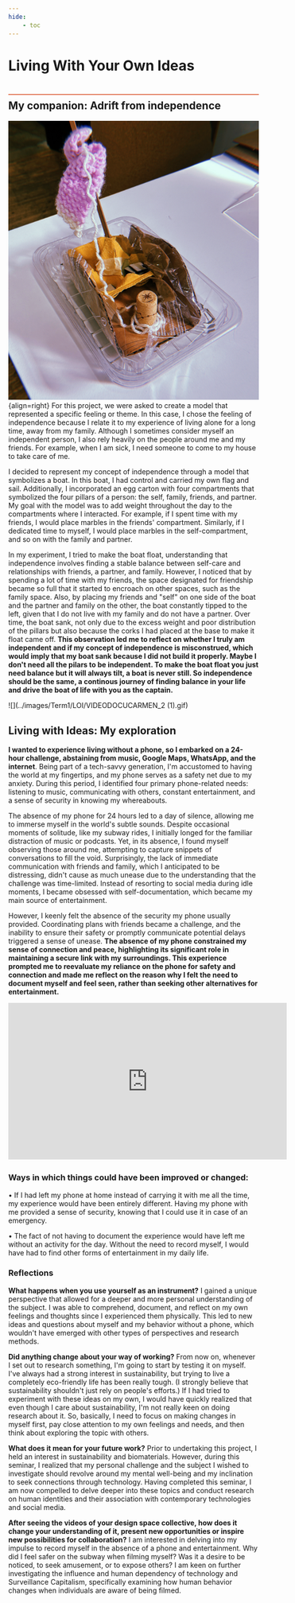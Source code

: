```yaml
---
hide:
    - toc
---
```


# Living With Your Own Ideas
<div style="height:2px; background-color: #E17858; margin-top: 40px; margin-bottom: -20px;"></div>

## My companion: Adrift from independence
![](../images/Term1/LOI/barco.svg){align=right}
For this project, we were asked to create a model that represented a specific feeling or theme. In this case, I chose the feeling of independence because I relate it to my experience of living alone for a long time, away from my family. Although I sometimes consider myself an independent person, I also rely heavily on the people around me and my friends. For example, when I am sick, I need someone to come to my house to take care of me.

I decided to represent my concept of independence through a model that symbolizes a boat. In this boat, I had control and carried my own flag and sail. Additionally, I incorporated an egg carton with four compartments that symbolized the four pillars of a person: the self, family, friends, and partner. My goal with the model was to add weight throughout the day to the compartments where I interacted. For example, if I spent time with my friends, I would place marbles in the friends' compartment. Similarly, if I dedicated time to myself, I would place marbles in the self-compartment, and so on with the family and partner.

In my experiment, I tried to make the boat float, understanding that independence involves finding a stable balance between self-care and relationships with friends, a partner, and family. However, I noticed that by spending a lot of time with my friends, the space designated for friendship became so full that it started to encroach on other spaces, such as the family space. Also, by placing my friends and "self" on one side of the boat and the partner and family on the other, the boat constantly tipped to the left, given that I do not live with my family and do not have a partner. Over time, the boat sank, not only due to the excess weight and poor distribution of the pillars but also because the corks I had placed at the base to make it float came off. **This observation led me to reflect on whether I truly am independent and if my concept of independence is misconstrued, which would imply that my boat sank because I did not build it properly. Maybe I don't need all the pilars to be independent. To make the boat float you just need balance but it will always tilt, a boat is never still. So independence should be the same, a continous journey of finding balance in your life and drive the boat of life with you as the captain.**

![](../images/Term1/LOI/VIDEODOCUCARMEN_2 (1).gif)


## Living with Ideas: My exploration
**I wanted to experience living without a phone, so I embarked on a 24-hour challenge, abstaining from music, Google Maps, WhatsApp, and the internet**. Being part of a tech-savvy generation, I'm accustomed to having the world at my fingertips, and my phone serves as a safety net due to my anxiety. During this period, I identified four primary phone-related needs: listening to music, communicating with others, constant entertainment, and a sense of security in knowing my whereabouts.

The absence of my phone for 24 hours led to a day of silence, allowing me to immerse myself in the world's subtle sounds. Despite occasional moments of solitude, like my subway rides, I initially longed for the familiar distraction of music or podcasts. Yet, in its absence, I found myself observing those around me, attempting to capture snippets of conversations to fill the void. Surprisingly, the lack of immediate communication with friends and family, which I anticipated to be distressing, didn't cause as much unease due to the understanding that the challenge was time-limited. Instead of resorting to social media during idle moments, I became obsessed with self-documentation, which became my main source of entertainment.

However, I keenly felt the absence of the security my phone usually provided. Coordinating plans with friends became a challenge, and the inability to ensure their safety or promptly communicate potential delays triggered a sense of unease. **The absence of my phone constrained my sense of connection and peace, highlighting its significant role in maintaining a secure link with my surroundings. This experience prompted me to reevaluate my reliance on the phone for safety and connection and made me reflect on the reason why I felt the need to document myself and feel seen, rather than seeking other alternatives for entertainment.**

<iframe width="560" height="315" src="https://www.youtube.com/embed/1Ut9NRDSLkA?si=2p0R4CL9lQwMNg5e" title="YouTube video player" frameborder="0" allow="accelerometer; autoplay; clipboard-write; encrypted-media; gyroscope; picture-in-picture; web-share" allowfullscreen></iframe>

### Ways in which things could have been improved or changed:

• If I had left my phone at home instead of carrying it with me all the time, my experience would have been entirely different. Having my phone with me provided a sense of security, knowing that I could use it in case of an emergency.

• The fact of not having to document the experience would have left me without an activity for the day. Without the need to record myself, I would have had to find other forms of entertainment in my daily life.

### Reflections
**What happens when you use yourself as an instrument?**
 I gained a unique perspective that allowed for a deeper and more personal understanding of the subject. I was able to comprehend, document, and reflect on my own feelings and thoughts since I experienced them physically. This led to new ideas and questions about myself and my behavior without a phone, which wouldn't have emerged with other types of perspectives and research methods.

**Did anything change about your way of working?**
From now on, whenever I set out to research something, I'm going to start by testing it on myself. I've always had a strong interest in sustainability, but trying to live a completely eco-friendly life has been really tough. (I strongly believe that sustainability shouldn't just rely on people's efforts.) If I had tried to experiment with these ideas on my own, I would have quickly realized that even though I care about sustainability, I'm not really keen on doing research about it. So, basically, I need to focus on making changes in myself first, pay close attention to my own feelings and needs, and then think about exploring the topic with others.

**What does it mean for your future work?** Prior to undertaking this project, I held an interest in sustainability and biomaterials. However, during this seminar, I realized that my personal challenge and the subject I wished to investigate should revolve around my mental well-being and my inclination to seek connections through technology. Having completed this seminar, I am now compelled to delve deeper into these topics and conduct research on human identities and their association with contemporary technologies and social media.

**After seeing the videos of your design space collective, how does it change your understanding of it, present new opportunities or inspire new possibilities for collaboration?** I am interested in delving into my impulse to record myself in the absence of a phone and entertainment. Why did I feel safer on the subway when filming myself? Was it a desire to be noticed, to seek amusement, or to expose others? I am keen on further investigating the influence and human dependency of technology and Surveillance Capitalism, specifically examining how human behavior changes when individuals are aware of being filmed.

